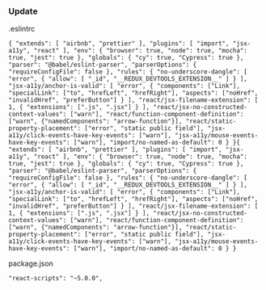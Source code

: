 ### Update

.eslintrc

`
{
  "extends": [
    "airbnb",
    "prettier"
  ],
  "plugins": [
    "import",
    "jsx-a11y",
    "react"
  ],
  "env": {
    "browser": true,
    "node": true,
    "mocha": true,
    "jest": true
  },
  "globals": {
    "cy": true,
    "Cypress": true
  },
  "parser": "@babel/eslint-parser",
  "parserOptions": {
    "requireConfigFile": false
  },
  "rules": {
    "no-underscore-dangle": [
      "error",
      {
        "allow": [
          "_id",
          "__REDUX_DEVTOOLS_EXTENSION__"
        ]
      }
    ],
    "jsx-a11y/anchor-is-valid": [
      "error",
      {
        "components": ["Link"],
        "specialLink": ["to", "hrefLeft", "hrefRight"],
        "aspects": ["noHref", "invalidHref", "preferButton"]
      }
    ],
    "react/jsx-filename-extension": [
      1,
      {
        "extensions": [".js", ".jsx"]
      }
    ],
    "react/jsx-no-constructed-context-values": ["warn"],
    "react/function-component-definition": ["warn", {"namedComponents": "arrow-function"}],
    "react/static-property-placement": ["error", "static public field"],
    "jsx-a11y/click-events-have-key-events": ["warn"],
    "jsx-a11y/mouse-events-have-key-events": ["warn"],
    "import/no-named-as-default": 0
  }
}{
  "extends": [
    "airbnb",
    "prettier"
  ],
  "plugins": [
    "import",
    "jsx-a11y",
    "react"
  ],
  "env": {
    "browser": true,
    "node": true,
    "mocha": true,
    "jest": true
  },
  "globals": {
    "cy": true,
    "Cypress": true
  },
  "parser": "@babel/eslint-parser",
  "parserOptions": {
    "requireConfigFile": false
  },
  "rules": {
    "no-underscore-dangle": [
      "error",
      {
        "allow": [
          "_id",
          "__REDUX_DEVTOOLS_EXTENSION__"
        ]
      }
    ],
    "jsx-a11y/anchor-is-valid": [
      "error",
      {
        "components": ["Link"],
        "specialLink": ["to", "hrefLeft", "hrefRight"],
        "aspects": ["noHref", "invalidHref", "preferButton"]
      }
    ],
    "react/jsx-filename-extension": [
      1,
      {
        "extensions": [".js", ".jsx"]
      }
    ],
    "react/jsx-no-constructed-context-values": ["warn"],
    "react/function-component-definition": ["warn", {"namedComponents": "arrow-function"}],
    "react/static-property-placement": ["error", "static public field"],
    "jsx-a11y/click-events-have-key-events": ["warn"],
    "jsx-a11y/mouse-events-have-key-events": ["warn"],
    "import/no-named-as-default": 0
  }
}
`

package.json

`
"react-scripts": "~5.0.0",
`